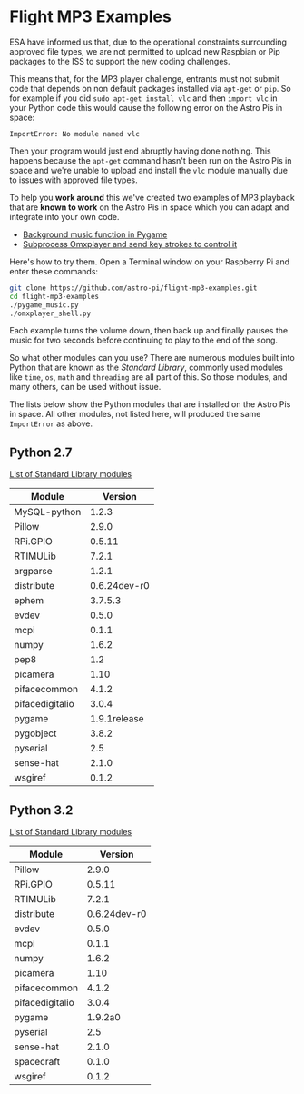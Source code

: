# Flight MP3 Examples

ESA have informed us that, due to the operational constraints surrounding approved file types, we are not permitted to upload new Raspbian or Pip packages to the ISS to support the new coding challenges.

This means that, for the MP3 player challenge, entrants must not submit code that depends on non default packages installed via `apt-get` or `pip`. So for example if you did `sudo apt-get install vlc` and then `import vlc` in your Python code this would cause the following error on the Astro Pis in space:

`ImportError: No module named vlc`

Then your program would just end abruptly having done nothing. This happens because the `apt-get` command hasn't been run on the Astro Pis in space and we're unable to upload and install the `vlc` module manually due to issues with approved file types.

To help you **work around** this we've created two examples of MP3 playback that are **known to work** on the Astro Pis in space which you can adapt and integrate into your own code.

- [Background music function in Pygame](pygame_music.py)
- [Subprocess Omxplayer and send key strokes to control it](omxplayer_shell.py)

Here's how to try them. Open a Terminal window on your Raspberry Pi and enter these commands:

```bash
git clone https://github.com/astro-pi/flight-mp3-examples.git
cd flight-mp3-examples
./pygame_music.py
./omxplayer_shell.py
```

Each example turns the volume down, then back up and finally pauses the music for two seconds before continuing to play to the end of the song.

So what other modules can you use? There are numerous modules built into Python that are known as the *Standard Library*, commonly used modules like `time`, `os`, `math` and `threading` are all part of this. So those modules, and many others, can be used without issue.

The lists below show the Python modules that are installed on the Astro Pis in space. All other modules, not listed here, will produced the same `ImportError` as above.

## Python 2.7

[List of Standard Library modules](https://docs.python.org/2.7/py-modindex.html)

Module | Version
---|---
MySQL-python|1.2.3
Pillow|2.9.0
RPi.GPIO|0.5.11
RTIMULib|7.2.1
argparse|1.2.1
distribute|0.6.24dev-r0
ephem|3.7.5.3
evdev|0.5.0
mcpi|0.1.1
numpy|1.6.2
pep8|1.2
picamera|1.10
pifacecommon|4.1.2
pifacedigitalio|3.0.4
pygame|1.9.1release
pygobject|3.8.2
pyserial|2.5
sense-hat|2.1.0
wsgiref|0.1.2

## Python 3.2

[List of Standard Library modules](https://docs.python.org/3.2/py-modindex.html)

Module | Version
---|---
Pillow|2.9.0
RPi.GPIO|0.5.11
RTIMULib|7.2.1
distribute|0.6.24dev-r0
evdev|0.5.0
mcpi|0.1.1
numpy|1.6.2
picamera|1.10
pifacecommon|4.1.2
pifacedigitalio|3.0.4
pygame|1.9.2a0
pyserial|2.5
sense-hat|2.1.0
spacecraft|0.1.0
wsgiref|0.1.2
